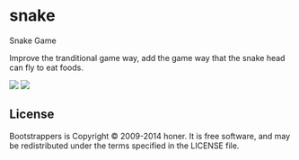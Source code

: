 snake
=====

Snake Game

Improve the tranditional game way, add the game way that the snake head can fly to eat foods.

<img src="http://ten01.net/wp-content/uploads/2013/04/1333478284-1173925062.jpg" />

<img src="http://ten01.net/wp-content/uploads/2013/04/1333478285-2644805594.jpg" />

License
-------

Bootstrappers is Copyright © 2009-2014 honer. It is free software, and may be redistributed under the terms specified in the LICENSE file.

